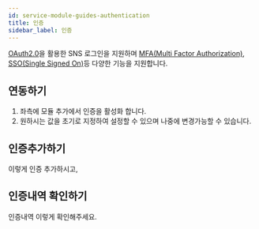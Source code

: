 ```yaml
---
id: service-module-guides-authentication
title: 인증
sidebar_label: 인증
---
```


[OAuth2.0](https://naver.com)을 활용한 SNS 로그인을 지원하며 [MFA(Multi Factor Authorization)](https://naver.com), [SSO(Single Signed On)](https://naver.com)등 다양한 기능을 지원합니다.

## 연동하기

1. 좌측에 모듈 추가에서 인증을 활성화 합니다.
2. 원하시는 값을 초기로 지정하여 설정할 수 있으며 나중에 변경가능할 수 있습니다.

## 인증추가하기

이렇게 인증 추가하시고,

## 인증내역 확인하기

인증내역 이렇게 확인해주세요.
